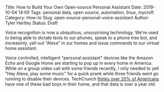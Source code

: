 Title: How to Build Your Own Open-source Personal Assistant
Date: 2019-10-04 14:00
Tags: personal data, open source, automation, linux, mycroft
Category: How-to
Slug: open-source-personal-voice-assistant
Author: Tyler Hartley
Status: Draft
<!-- Summary: Short version for index and feeds -->

Voice recognition is now a ubiquitous, unsurprising technology. We're used to being able to dictate texts to our phones, speak to a phone tree bot, and increasinly, yell out "Alexa" in our homes and issue commands to our virtual home assistant. 

Voice controlled, intelligent "personal assistant" devices like the Amazon Echo and Google Home are starting to pop up in every home in America. While on a group video call with some friends recently, I only needed to yell "Hey Alexa, play some music" for a quick prank while three friends went go running to disable their devices. TechCrunch [thinks over 20% of Americans](https://techcrunch.com/2018/03/07/47-3-million-u-s-adults-have-access-to-a-smart-speaker-report-says/) have one of these bad boys in their home, and that data is over a year old. 